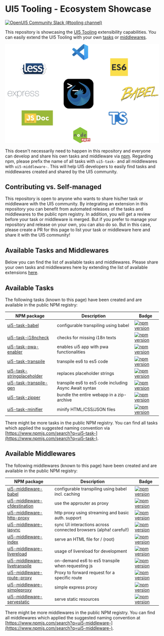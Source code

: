 # UI5 Tooling - Ecosystem Showcase

[![OpenUI5 Community Slack (#tooling channel)](https://img.shields.io/badge/slack-join-44cc11.svg)](https://join-ui5-slack.herokuapp.com)

This repository is showcasing the [UI5 Tooling](https://sap.github.io/ui5-tooling/) extensibility capabilities. You can easily extend the UI5 Tooling with your own [tasks](https://sap.github.io/ui5-tooling/pages/extensibility/CustomTasks/) or [middlewares](https://sap.github.io/ui5-tooling/pages/extensibility/CustomServerMiddleware/).

![UI5 Tooling Ecosystem](ui5eco.jpg "UI5 Tooling Ecosystem")

This doesn't necessarily need to happen in this repository and everyone can develop and share his own tasks and middleware via [npm](https://www.npmjs.com/). Regarding npm, please prefix the name of all tasks with `ui5-task-` and all middlewares with `ui5-middleware-`. This will help UI5 developers to easily find tasks and middlewares created and shared by the UI5 community.

## Contributing vs. Self-managed

This repository is open to anyone who wants to share his/her task or middleware with the UI5 community. By integrating an extension in this repository you can benefit from automated releases of the tasks and middlewares to the public npm registry. In addition, you will get a review before your task or middleware is merged. But if you prefer to manage your repository and release on your own, you can also do so. But in this case, please create a PR for this page to list your task or middleware here and share it with the UI5 community!

## Available Tasks and Middlewares

Below you can find the list of available tasks and middlewares. Please share your own tasks and middlewares here by extending the list of available extensions [here](https://github.com/petermuessig/ui5-ecosystem-showcase/edit/master/docs/index.md).

## Available Tasks

The following tasks (known to this page) have been created and are available in the public NPM registry:

| NPM package | Description | Badge |
| ----------- | ----------- | ----- |
| [ui5-task-babel](https://github.com/pwasem/ui5-task-babel#readme) | configurable transpiling using babel | [![npm version](https://badge.fury.io/js/ui5-task-babel.svg)](https://badge.fury.io/js/ui5-task-babel) |
| [ui5-task-i18ncheck](https://www.npmjs.com/package/ui5-task-i18ncheck) | checks for missing i18n texts | [![npm version](https://badge.fury.io/js/ui5-task-i18ncheck.svg)](https://badge.fury.io/js/ui5-task-i18ncheck) |
| [ui5-task-pwa-enabler](https://www.npmjs.com/package/ui5-task-pwa-enabler) | enables ui5 app with pwa functionalities | [![npm version](https://badge.fury.io/js/ui5-task-pwa-enabler.svg)](https://badge.fury.io/js/ui5-task-pwa-enabler) |
| [ui5-task-transpile](https://www.npmjs.com/package/ui5-task-transpile) | transpile es6 to es5 code | [![npm version](https://badge.fury.io/js/ui5-task-transpile.svg)](https://badge.fury.io/js/ui5-task-transpile) |
| [ui5-task-stringplaceholder](https://www.npmjs.com/package/ui5-task-stringplaceholder) | replaces placeholder strings | [![npm version](https://badge.fury.io/js/ui5-task-stringplaceholder.svg)](https://badge.fury.io/js/ui5-task-stringplaceholder) |
| [ui5-task-transpile-gen](https://www.npmjs.com/package/ui5-task-transpile-gen) | transpile es6 to es5 code including Async Await syntax | [![npm version](https://badge.fury.io/js/ui5-task-transpile-gen.svg)](https://badge.fury.io/js/ui5-task-transpile-gen) |
| [ui5-task-zipper](https://www.npmjs.com/package/ui5-task-zipper) | bundle the entire webapp in a zip-archive | [![npm version](https://badge.fury.io/js/ui5-task-zipper.svg)](https://badge.fury.io/js/ui5-task-zipper) |
| [ui5-task-minifier](https://github.com/mauriciolauffer/ui5-task-minifier) | minify HTML/CSS/JSON files | [![npm version](https://badge.fury.io/js/ui5-task-minifier.svg)](https://badge.fury.io/js/ui5-task-minifier) |

There might be more tasks in the public NPM registry. You can find all tasks which applied the suggested naming convention via [https://www.npmjs.com/search?q=ui5-task-](https://www.npmjs.com/search?q=ui5-task-).

## Available Middlewares

The following middlewares (known to this page) have been created and are available in the public NPM registry:

| NPM package | Description | Badge |
| ----------- | ----------- | ----- |
| [ui5-middleware-babel](https://github.com/pwasem/ui5-middleware-babel#readme) | configurable transpiling using babel incl. caching | [![npm version](https://badge.fury.io/js/ui5-middleware-babel.svg)](https://badge.fury.io/js/ui5-middleware-babel) |
| [ui5-middleware-cfdestination](https://www.npmjs.com/package/ui5-middleware-cfdestination) | use the approuter as proxy | [![npm version](https://badge.fury.io/js/ui5-middleware-cfdestination.svg)](https://badge.fury.io/js/ui5-middleware-cfdestination) |
| [ui5-middleware-http-proxy](https://github.com/pwasem/ui5-middleware-http-proxy#readme) | http proxy using streaming and basic auth. support | [![npm version](https://badge.fury.io/js/ui5-middleware-http-proxy.svg)](https://badge.fury.io/js/ui5-middleware-http-proxy) |
| [ui5-middleware-iasync](https://www.npmjs.com/package/ui5-middleware-iasync) | sync UI interactions across connected browsers (alpha! careful!) | [![npm version](https://badge.fury.io/js/ui5-middleware-iasync.svg)](https://badge.fury.io/js/ui5-middleware-iasync) |
| [ui5-middleware-index](packages/ui5-middleware-index/README.md) | serve an HTML file for / (root) | [![npm version](https://badge.fury.io/js/ui5-middleware-index.svg)](https://badge.fury.io/js/ui5-middleware-index) |
| [ui5-middleware-livereload](https://www.npmjs.com/package/ui5-middleware-livereload) | usage of livereload for development | [![npm version](https://badge.fury.io/js/ui5-middleware-livereload.svg)](https://badge.fury.io/js/ui5-middleware-livereload) |
| [ui5-middleware-livetranspile](https://www.npmjs.com/package/ui5-middleware-livetranspile) | on-demand es6 to es5 transpile when requesting js | [![npm version](https://badge.fury.io/js/ui5-middleware-livetranspile.svg)](https://badge.fury.io/js/ui5-middleware-livetranspile) |
| [ui5-middleware-route-proxy](https://www.npmjs.com/package/ui5-middleware-route-proxy) | Proxy to forward request for a specific route | [![npm version](https://badge.fury.io/js/ui5-middleware-route-proxy.svg)](https://badge.fury.io/js/ui5-middleware-route-proxy) |
| [ui5-middleware-simpleproxy](https://www.npmjs.com/package/ui5-middleware-simpleproxy) | simple express proxy | [![npm version](https://badge.fury.io/js/ui5-middleware-simpleproxy.svg)](https://badge.fury.io/js/ui5-middleware-simpleproxy) |
| [ui5-middleware-servestatic](https://www.npmjs.com/package/ui5-middleware-servestatic) | serve static resources | [![npm version](https://badge.fury.io/js/ui5-middleware-servestatic.svg)](https://badge.fury.io/js/ui5-middleware-servestatic) |

There might be more middlewares in the public NPM registry. You can find all middlewares which applied the suggested naming convention at [https://www.npmjs.com/search?q=ui5-middleware-](https://www.npmjs.com/search?q=ui5-middleware-).
